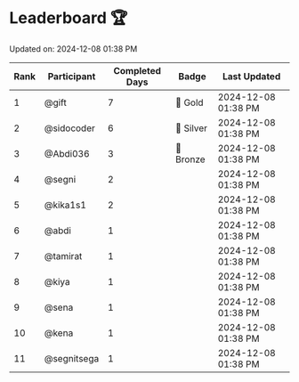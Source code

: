 # Leaderboard 🏆

Updated on: 2024-12-08 01:38 PM

| Rank | Participant       | Completed Days | Badge      | Last Updated         |
|------|-------------------|----------------|------------|----------------------|
| 1    | @gift             | 7              | 🏅 Gold     | 2024-12-08 01:38 PM |
| 2    | @sidocoder        | 6              | 🥈 Silver   | 2024-12-08 01:38 PM |
| 3    | @Abdi036          | 3              | 🥉 Bronze   | 2024-12-08 01:38 PM |
| 4    | @segni            | 2              |            | 2024-12-08 01:38 PM |
| 5    | @kika1s1          | 2              |            | 2024-12-08 01:38 PM |
| 6    | @abdi             | 1              |            | 2024-12-08 01:38 PM |
| 7    | @tamirat          | 1              |            | 2024-12-08 01:38 PM |
| 8    | @kiya             | 1              |            | 2024-12-08 01:38 PM |
| 9    | @sena             | 1              |            | 2024-12-08 01:38 PM |
| 10   | @kena             | 1              |            | 2024-12-08 01:38 PM |
| 11   | @segnitsega       | 1              |            | 2024-12-08 01:38 PM |
